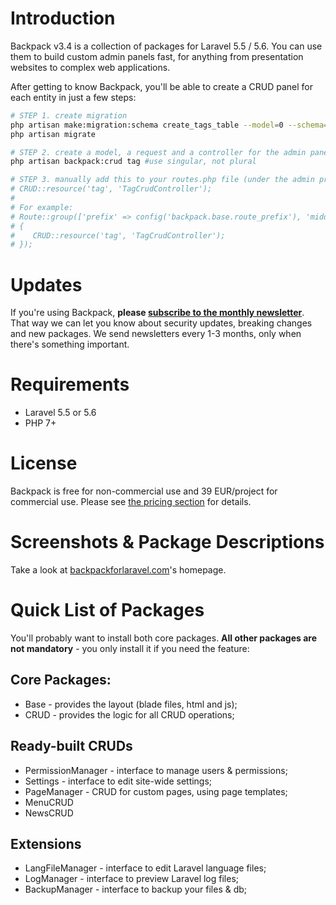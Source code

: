 # Introduction

Backpack v3.4 is a collection of packages for Laravel 5.5 / 5.6. You can use them to build custom admin panels fast, for anything from presentation websites to complex web applications. 

After getting to know Backpack, you'll be able to create a CRUD panel for each entity in just a few steps:

```bash
# STEP 1. create migration
php artisan make:migration:schema create_tags_table --model=0 --schema="name:string:unique"
php artisan migrate

# STEP 2. create a model, a request and a controller for the admin panel
php artisan backpack:crud tag #use singular, not plural

# STEP 3. manually add this to your routes.php file (under the admin prefix and admin middleware):
# CRUD::resource('tag', 'TagCrudController');
# 
# For example:
# Route::group(['prefix' => config('backpack.base.route_prefix'), 'middleware' => ['admin'], 'namespace' => 'Admin'], function()
# {
#    CRUD::resource('tag', 'TagCrudController');
# });
```

# Updates
If you're using Backpack, **please [subscribe to the monthly newsletter](http://backpackforlaravel.com/newsletter)**. That way we can let you know about security updates, breaking changes and new packages. We send newsletters every 1-3 months, only when there's something important.

# Requirements
- Laravel 5.5 or 5.6
- PHP 7+

# License
Backpack is free for non-commercial use and 39 EUR/project for commercial use. Please see  [the pricing section](https://backpackforlaravel.com/pricing) for details.

# Screenshots & Package Descriptions
Take a look at [backpackforlaravel.com](http://www.backpackforlaravel.com/)'s homepage.

# Quick List of Packages

You'll probably want to install both core packages. **All other packages are not mandatory** - you only install it if you need the feature:


## Core Packages:
  - Base - provides the layout (blade files, html and js);
  - CRUD - provides the logic for all CRUD operations; 

## Ready-built CRUDs
  - PermissionManager - interface to manage users & permissions;
  - Settings - interface to edit site-wide settings;
  - PageManager - CRUD for custom pages, using page templates;
  - MenuCRUD
  - NewsCRUD

## Extensions
  - LangFileManager - interface to edit Laravel language files;
  - LogManager - interface to preview Laravel log files;
  - BackupManager - interface to backup your files & db;
